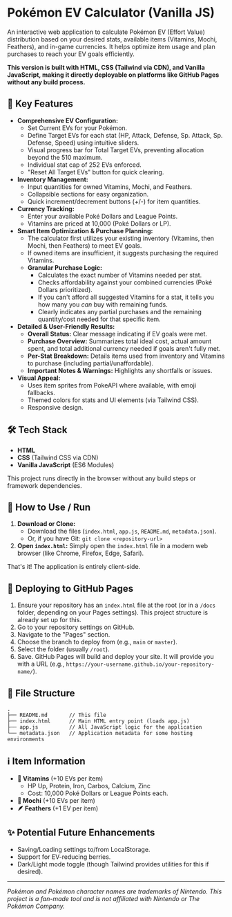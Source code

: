 # Pokémon EV Calculator (Vanilla JS)

An interactive web application to calculate Pokémon EV (Effort Value) distribution based on your desired stats, available items (Vitamins, Mochi, Feathers), and in-game currencies. It helps optimize item usage and plan purchases to reach your EV goals efficiently.

**This version is built with HTML, CSS (Tailwind via CDN), and Vanilla JavaScript, making it directly deployable on platforms like GitHub Pages without any build process.**

<!-- Consider adding a screenshot of the EV Calculator in action! -->
<!-- ![Screenshot](link_to_your_screenshot.png) -->

## 🌟 Key Features

*   **Comprehensive EV Configuration:**
    *   Set Current EVs for your Pokémon.
    *   Define Target EVs for each stat (HP, Attack, Defense, Sp. Attack, Sp. Defense, Speed) using intuitive sliders.
    *   Visual progress bar for Total Target EVs, preventing allocation beyond the 510 maximum.
    *   Individual stat cap of 252 EVs enforced.
    *   "Reset All Target EVs" button for quick clearing.
*   **Inventory Management:**
    *   Input quantities for owned Vitamins, Mochi, and Feathers.
    *   Collapsible sections for easy organization.
    *   Quick increment/decrement buttons (+/-) for item quantities.
*   **Currency Tracking:**
    *   Enter your available Poké Dollars and League Points.
    *   Vitamins are priced at 10,000 (Poké Dollars or LP).
*   **Smart Item Optimization & Purchase Planning:**
    *   The calculator first utilizes your existing inventory (Vitamins, then Mochi, then Feathers) to meet EV goals.
    *   If owned items are insufficient, it suggests purchasing the required Vitamins.
    *   **Granular Purchase Logic:**
        *   Calculates the exact number of Vitamins needed per stat.
        *   Checks affordability against your combined currencies (Poké Dollars prioritized).
        *   If you can't afford all suggested Vitamins for a stat, it tells you how many you *can* buy with remaining funds.
        *   Clearly indicates any partial purchases and the remaining quantity/cost needed for that specific item.
*   **Detailed & User-Friendly Results:**
    *   **Overall Status:** Clear message indicating if EV goals were met.
    *   **Purchase Overview:** Summarizes total ideal cost, actual amount spent, and total additional currency needed if goals aren't fully met.
    *   **Per-Stat Breakdown:** Details items used from inventory and Vitamins to purchase (including partial/unaffordable).
    *   **Important Notes & Warnings:** Highlights any shortfalls or issues.
*   **Visual Appeal:**
    *   Uses item sprites from PokeAPI where available, with emoji fallbacks.
    *   Themed colors for stats and UI elements (via Tailwind CSS).
    *   Responsive design.

## 🛠️ Tech Stack

*   **HTML**
*   **CSS** (Tailwind CSS via CDN)
*   **Vanilla JavaScript** (ES6 Modules)

This project runs directly in the browser without any build steps or framework dependencies.

## 🚀 How to Use / Run

1.  **Download or Clone:**
    *   Download the files (`index.html`, `app.js`, `README.md`, `metadata.json`).
    *   Or, if you have Git: `git clone <repository-url>`
2.  **Open `index.html`:**
    Simply open the `index.html` file in a modern web browser (like Chrome, Firefox, Edge, Safari).

That's it! The application is entirely client-side.

## 🚀 Deploying to GitHub Pages

1.  Ensure your repository has an `index.html` file at the root (or in a `/docs` folder, depending on your Pages settings). This project structure is already set up for this.
2.  Go to your repository settings on GitHub.
3.  Navigate to the "Pages" section.
4.  Choose the branch to deploy from (e.g., `main` or `master`).
5.  Select the folder (usually `/root`).
6.  Save. GitHub Pages will build and deploy your site. It will provide you with a URL (e.g., `https://your-username.github.io/your-repository-name/`).

## 📁 File Structure

```
.
├── README.md       // This file
├── index.html      // Main HTML entry point (loads app.js)
├── app.js          // All JavaScript logic for the application
└── metadata.json   // Application metadata for some hosting environments
```

## ℹ️ Item Information

*   **🧪 Vitamins** (+10 EVs per item)
    *   HP Up, Protein, Iron, Carbos, Calcium, Zinc
    *   Cost: 10,000 Poké Dollars or League Points each.
*   **🍡 Mochi** (+10 EVs per item)
*   **🪶 Feathers** (+1 EV per item)

## ✨ Potential Future Enhancements

*   Saving/Loading settings to/from LocalStorage.
*   Support for EV-reducing berries.
*   Dark/Light mode toggle (though Tailwind provides utilities for this if desired).

---

*Pokémon and Pokémon character names are trademarks of Nintendo.*
*This project is a fan-made tool and is not affiliated with Nintendo or The Pokémon Company.*
```#   d e p l o y a b l e - p o k - m o n - e v - c a l c u l a t o r - w i t h - i n v e n t o r y 
 
 
